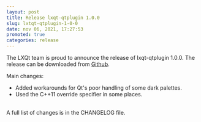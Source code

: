 ```yaml
---
layout: post
title: Release lxqt-qtplugin 1.0.0
slug: lxtqt-qtplugin-1-0-0
date: nov 06, 2021, 17:27:53
promoted: true
categories: release
---
```

The LXQt team is proud to announce the release of lxqt-qtplugin 1.0.0.
The release can be downloaded from [Github](https://github.com/lxqt/lxqt-qtplugin/releases).

Main changes:

 * Added workarounds for Qt's poor handling of some dark palettes.
 * Used the C++11 override specifier in some places.


<br/>
A full list of changes is in the CHANGELOG file.
<br/>
